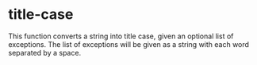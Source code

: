 # title-case
This function converts a string into title case, given an optional list of exceptions. The list of exceptions will be given as a string with each word separated by a space.
